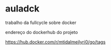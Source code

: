 # auladck
trabalho da fullcycle sobre docker

endereço do dockerhub do projeto

https://hub.docker.com/r/mtidalmeilyri0/go/tags

